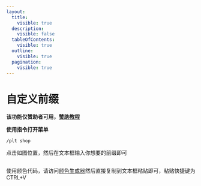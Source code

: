 ```yaml
---
layout:
  title:
    visible: true
  description:
    visible: false
  tableOfContents:
    visible: true
  outline:
    visible: true
  pagination:
    visible: true
---
```


# 自定义前缀

**该功能仅赞助者可用，**[**赞助教程**](feng-shen-bang/zan-zhu-ji-lu.md)

**使用指令打开菜单**

```
/plt shop
```

点击如图位置，然后在文本框输入你想要的前缀即可

<figure><img src="https://s2.loli.net/2023/12/26/zQ52Lkf1lwFbWEK.png" alt=""><figcaption></figcaption></figure>

使用颜色代码，请访问[颜色生成器](https://mcg.tuanzi.ink/)然后直接复制到文本框粘贴即可，粘贴快捷键为CTRL+V

<figure><img src="https://s2.loli.net/2023/12/26/D9Uv71IWkGE64cK.png" alt=""><figcaption></figcaption></figure>

